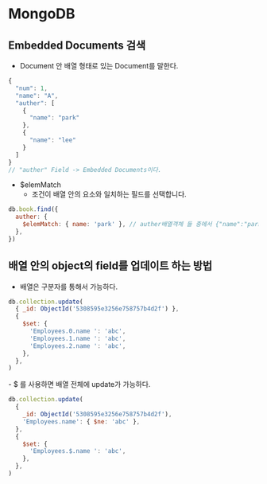 # MongoDB

## Embedded Documents 검색

- Document 안 배열 형태로 있는 Document를 말한다.

```js
{
  "num": 1,
  "name": "A",
  "auther": [
    {
      "name": "park"
    },
    {
      "name": "lee"
    }
  ]
}
// "auther" Field -> Embedded Documents이다.
```

- \$elemMatch
  - 조건이 배열 안의 요소와 일치하는 필드를 선택합니다.

```js
db.book.find({
  auther: {
    $elemMatch: { name: 'park' }, // auther배열객체 들 중에서 {"name":"park"} 검색.
  },
})
```

## 배열 안의 object의 field를 업데이트 하는 방법

- 배열은 구분자를 통해서 가능하다.

```js
db.collection.update(
  { _id: ObjectId('5308595e3256e758757b4d2f') },
  {
    $set: {
      'Employees.0.name ': 'abc',
      'Employees.1.name ': 'abc',
      'Employees.2.name ': 'abc',
    },
  },
)
```

- \$ 를 사용하면 배열 전체에 update가 가능하다.

```js
db.collection.update(
  {
    _id: ObjectId('5308595e3256e758757b4d2f'),
    'Employees.name': { $ne: 'abc' },
  },
  {
    $set: {
      'Employees.$.name ': 'abc',
    },
  },
)
```

